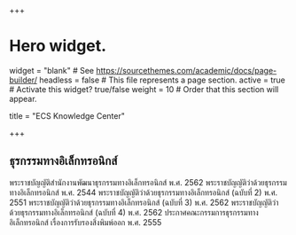 +++
# Hero widget.
widget = "blank"  # See https://sourcethemes.com/academic/docs/page-builder/
headless = false  # This file represents a page section.
active = true  # Activate this widget? true/false
weight = 10  # Order that this section will appear.

title = "ECS Knowledge Center"


+++

## ธุรกรรมทางอิเล็กทรอนิกส์

พระราชบัญญัติสำนักงานพัฒนาธุรกรรมทางอิเล็กทรอนิกส์ พ.ศ. 2562
พระราชบัญญัติว่าด้วยธุรกรรมทางอิเล็กทรอนิกส์ พ.ศ. 2544
พระราชบัญญัติว่าด้วยธุรกรรมทางอิเล็กทรอนิกส์ (ฉบับที่ 2) พ.ศ. 2551
พระราชบัญญัติว่าด้วยธุรกรรมทางอิเล็กทรอนิกส์ (ฉบับที่ 3) พ.ศ. 2562
พระราชบัญญัติว่าด้วยธุรกรรมทางอิเล็กทรอนิกส์ (ฉบับที่ 4) พ.ศ. 2562
ประกาศคณะกรรมการธุรกรรมทางอิเล็กทรอนิกส์ เรื่องการรับรองสิ่งพิมพ์ออก พ.ศ. 2555




